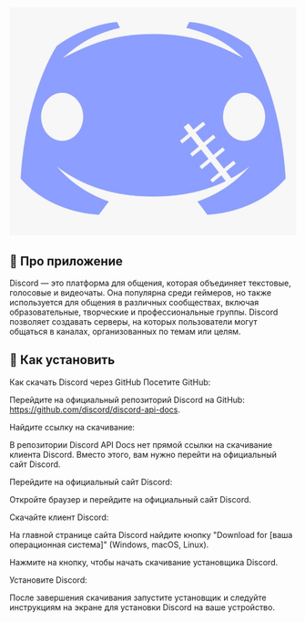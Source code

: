 ![alt text](image-1.png)



## 📖 Про приложение

Discord — это платформа для общения, которая объединяет текстовые, голосовые и видеочаты. Она популярна среди геймеров, но также используется для общения в различных сообществах, включая образовательные, творческие и профессиональные группы. Discord позволяет создавать серверы, на которых пользователи могут общаться в каналах, организованных по темам или целям.

## 🚀 Как установить

Как скачать Discord через GitHub
Посетите GitHub:

Перейдите на официальный репозиторий Discord на GitHub: https://github.com/discord/discord-api-docs.

Найдите ссылку на скачивание:

В репозитории Discord API Docs нет прямой ссылки на скачивание клиента Discord. Вместо этого, вам нужно перейти на официальный сайт Discord.

Перейдите на официальный сайт Discord:

Откройте браузер и перейдите на официальный сайт Discord.

Скачайте клиент Discord:

На главной странице сайта Discord найдите кнопку "Download for [ваша операционная система]" (Windows, macOS, Linux).

Нажмите на кнопку, чтобы начать скачивание установщика Discord.

Установите Discord:

После завершения скачивания запустите установщик и следуйте инструкциям на экране для установки Discord на ваше устройство.